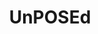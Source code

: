 ---
layout: page
title: UnPOSEd
description: "UnPOSEd: Toward Reliable Human Pose Forecasting with Uncertainty, [RA-L '24] [IROS '24]"
img: assets/img/publication_preview/unposed.png
redirect: https://github.com/vita-epfl/unposed
importance: 2
category: posepred
---